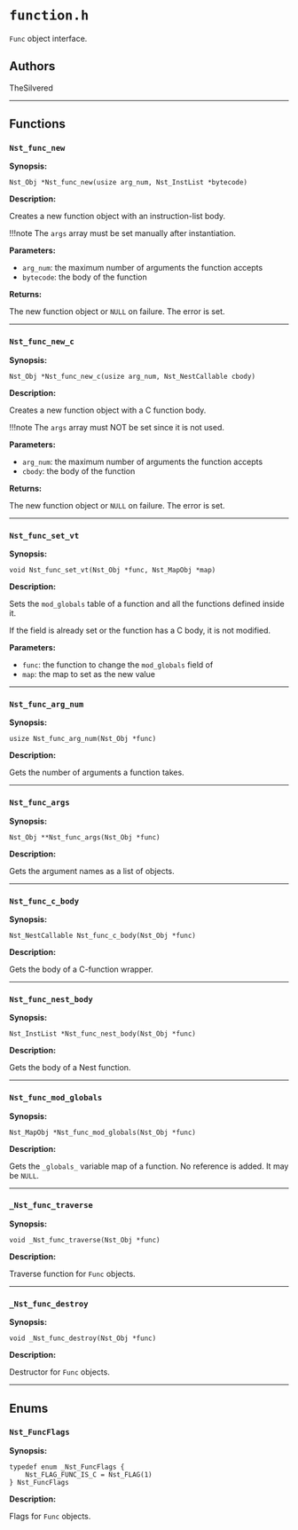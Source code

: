 # `function.h`

`Func` object interface.

## Authors

TheSilvered

---

## Functions

### `Nst_func_new`

**Synopsis:**

```better-c
Nst_Obj *Nst_func_new(usize arg_num, Nst_InstList *bytecode)
```

**Description:**

Creates a new function object with an instruction-list body.

!!!note
    The `args` array must be set manually after instantiation.

**Parameters:**

- `arg_num`: the maximum number of arguments the function accepts
- `bytecode`: the body of the function

**Returns:**

The new function object or `NULL` on failure. The error is set.

---

### `Nst_func_new_c`

**Synopsis:**

```better-c
Nst_Obj *Nst_func_new_c(usize arg_num, Nst_NestCallable cbody)
```

**Description:**

Creates a new function object with a C function body.

!!!note
    The `args` array must NOT be set since it is not used.

**Parameters:**

- `arg_num`: the maximum number of arguments the function accepts
- `cbody`: the body of the function

**Returns:**

The new function object or `NULL` on failure. The error is set.

---

### `Nst_func_set_vt`

**Synopsis:**

```better-c
void Nst_func_set_vt(Nst_Obj *func, Nst_MapObj *map)
```

**Description:**

Sets the `mod_globals` table of a function and all the functions defined inside
it.

If the field is already set or the function has a C body, it is not modified.

**Parameters:**

- `func`: the function to change the `mod_globals` field of
- `map`: the map to set as the new value

---

### `Nst_func_arg_num`

**Synopsis:**

```better-c
usize Nst_func_arg_num(Nst_Obj *func)
```

**Description:**

Gets the number of arguments a function takes.

---

### `Nst_func_args`

**Synopsis:**

```better-c
Nst_Obj **Nst_func_args(Nst_Obj *func)
```

**Description:**

Gets the argument names as a list of objects.

---

### `Nst_func_c_body`

**Synopsis:**

```better-c
Nst_NestCallable Nst_func_c_body(Nst_Obj *func)
```

**Description:**

Gets the body of a C-function wrapper.

---

### `Nst_func_nest_body`

**Synopsis:**

```better-c
Nst_InstList *Nst_func_nest_body(Nst_Obj *func)
```

**Description:**

Gets the body of a Nest function.

---

### `Nst_func_mod_globals`

**Synopsis:**

```better-c
Nst_MapObj *Nst_func_mod_globals(Nst_Obj *func)
```

**Description:**

Gets the `_globals_` variable map of a function. No reference is added. It may
be `NULL`.

---

### `_Nst_func_traverse`

**Synopsis:**

```better-c
void _Nst_func_traverse(Nst_Obj *func)
```

**Description:**

Traverse function for `Func` objects.

---

### `_Nst_func_destroy`

**Synopsis:**

```better-c
void _Nst_func_destroy(Nst_Obj *func)
```

**Description:**

Destructor for `Func` objects.

---

## Enums

### `Nst_FuncFlags`

**Synopsis:**

```better-c
typedef enum _Nst_FuncFlags {
    Nst_FLAG_FUNC_IS_C = Nst_FLAG(1)
} Nst_FuncFlags
```

**Description:**

Flags for `Func` objects.
